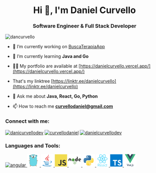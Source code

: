 <h1 align="center">Hi 👋, I'm Daniel Curvello</h1>
<h3 align="center">Software Engineer & Full Stack Developer</h3>

<p align="left"> <img src="https://komarev.com/ghpvc/?username=dancurvello&label=Profile%20views&color=0e75b6&style=flat" alt="dancurvello" /> </p>


- 🔭 I’m currently working on [BuscaTerapiaApp](https://github.com/Dancurvello/BuscaTerapiaApp)

- 🌱 I’m currently learning **Java and Go**

- 👨‍💻 My portfolio are available at [https://danielcurvello.vercel.app/](https://danielcurvello.vercel.app/)

- That's my linktree [https://linktr.ee/danielcurvello](https://linktr.ee/danielcurvello)

- 💬 Ask me about **Java, React, Go, Python**

- 📫 How to reach me **curvellodaniel@gmail.com**

<h3 align="left">Connect with me:</h3>
<p align="left">
<a href="https://twitter.com/danicurvellodev" target="blank"><img align="center" src="https://raw.githubusercontent.com/rahuldkjain/github-profile-readme-generator/master/src/images/icons/Social/twitter.svg" alt="danicurvellodev" height="30" width="40" /></a>
<a href="https://linkedin.com/in/curvellodaniel" target="blank"><img align="center" src="https://raw.githubusercontent.com/rahuldkjain/github-profile-readme-generator/master/src/images/icons/Social/linked-in-alt.svg" alt="curvellodaniel" height="30" width="40" /></a>
<a href="https://instagram.com/danielcurvellodev" target="blank"><img align="center" src="https://raw.githubusercontent.com/rahuldkjain/github-profile-readme-generator/master/src/images/icons/Social/instagram.svg" alt="danielcurvellodev" height="30" width="40" /></a>
</p>

<h3 align="left">Languages and Tools:</h3>
<p align="left"> <a href="https://angular.io" target="_blank" rel="noreferrer"> <img src="https://angular.io/assets/images/logos/angular/angular.svg" alt="angular" width="40" height="40"/> </a> <a href="https://golang.org" target="_blank" rel="noreferrer"> <img src="https://raw.githubusercontent.com/devicons/devicon/master/icons/go/go-original.svg" alt="go" width="40" height="40"/> </a> <a href="https://www.java.com" target="_blank" rel="noreferrer"> <img src="https://raw.githubusercontent.com/devicons/devicon/master/icons/java/java-original.svg" alt="java" width="40" height="40"/> </a> <a href="https://developer.mozilla.org/en-US/docs/Web/JavaScript" target="_blank" rel="noreferrer"> <img src="https://raw.githubusercontent.com/devicons/devicon/master/icons/javascript/javascript-original.svg" alt="javascript" width="40" height="40"/> </a> <a href="https://nodejs.org" target="_blank" rel="noreferrer"> <img src="https://raw.githubusercontent.com/devicons/devicon/master/icons/nodejs/nodejs-original-wordmark.svg" alt="nodejs" width="40" height="40"/> </a> <a href="https://www.python.org" target="_blank" rel="noreferrer"> <img src="https://raw.githubusercontent.com/devicons/devicon/master/icons/python/python-original.svg" alt="python" width="40" height="40"/> </a> <a href="https://reactjs.org/" target="_blank" rel="noreferrer"> <img src="https://raw.githubusercontent.com/devicons/devicon/master/icons/react/react-original-wordmark.svg" alt="react" width="40" height="40"/> </a> <a href="https://www.typescriptlang.org/" target="_blank" rel="noreferrer"> <img src="https://raw.githubusercontent.com/devicons/devicon/master/icons/typescript/typescript-original.svg" alt="typescript" width="40" height="40"/> </a> <a href="https://vuejs.org/" target="_blank" rel="noreferrer"> <img src="https://raw.githubusercontent.com/devicons/devicon/master/icons/vuejs/vuejs-original-wordmark.svg" alt="vuejs" width="40" height="40"/> </a> </p>


